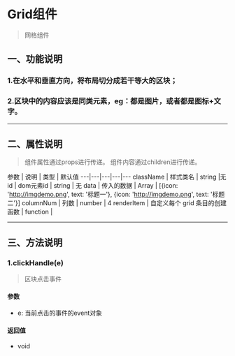 # Grid组件
> 网格组件
## 一、功能说明
### 1.在水平和垂直方向，将布局切分成若干等大的区块；
### 2.区块中的内容应该是同类元素，eg：都是图片，或者都是图标+文字。

---

## 二、属性说明

> 组件属性通过props进行传递。
> 组件内容通过children进行传递。

参数 | 说明 | 类型 | 默认值
---|---|---|---|---
className | 样式类名 | string |无
id | dom元素id | string | 无
data | 传入的数据 | Array | [{icon: 'http://imgdemo.png', text: '标题一'}, {icon: 'http://imgdemo.png', text: '标题二'}]
columnNum | 列数 | number | 4
renderItem | 自定义每个 grid 条目的创建函数 | function | 

---

## 三、方法说明
### 1.clickHandle(e)
> 区块点击事件

#### 参数
- e: 当前点击的事件的event对象

#### 返回值
- void
